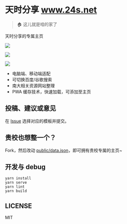 # 天时分享 www.24s.net

> 🏠 这儿就是咱的家了

天时分享的专属主页

![](https://github.com/idealclover/Life-in-NJU/raw/master/assets/screenshots/1.png)

![](https://github.com/idealclover/Life-in-NJU/raw/master/assets/screenshots/2.png)

![](https://github.com/idealclover/Life-in-NJU/raw/master/assets/screenshots/3.png)

* 电脑端、移动端适配
* 可切换百度/谷歌搜索
* 南大相关资源网站整理
* PWA 缓存技术，快速加载，可添加至主页

## 投稿、建议或意见

在 [Issue](https://github.com/idealclover/Life-in-NJU/issues) 选择对应的模板并提交。

## 贵校也想整一个？

Fork，然后改动 [public/data.json](https://github.com/idealclover/Life-in-NJU/blob/master/public/data.json)，即可拥有贵校专属的主页~

## 开发与 debug

```
yarn install
yarn serve
yarn lint
yarn build
```

## LICENSE

MIT
